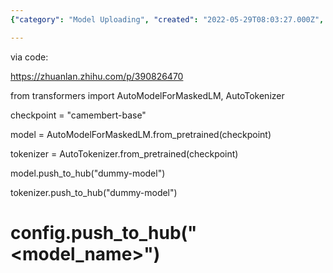 ```yaml
---
{"category": "Model Uploading", "created": "2022-05-29T08:03:27.000Z", "date": "2022-05-29 08:03:27", "description": "This article provides a step-by-step guide on how to upload a model to Hugging Face's Hub using code. It includes a link for detailed instructions and demonstrates the process with the Camembert language model, utilizing AutoModelForMaskedLM and AutoTokenizer from Transformers library. The model and tokenizer are then pushed to the Hub under the name 'dummy-model'.", "modified": "2022-08-18T16:30:30.881Z", "tags": ["backup", "git", "huggingface", "model", "network", "stub", "sync"], "title": "Upload Model To Huggingface"}

---
```


via code:

https://zhuanlan.zhihu.com/p/390826470

from transformers import AutoModelForMaskedLM, AutoTokenizer

checkpoint = "camembert-base"

model = AutoModelForMaskedLM.from_pretrained(checkpoint)

tokenizer = AutoTokenizer.from_pretrained(checkpoint)

model.push_to_hub("dummy-model")

tokenizer.push_to_hub("dummy-model")

# config.push_to_hub("<model_name>")
